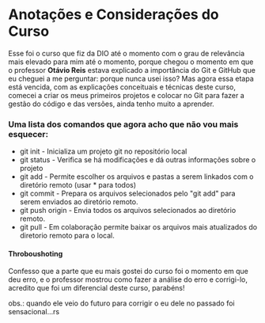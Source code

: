 # Anotações e Considerações do Curso
Esse foi o curso que fiz da DIO até o momento com o grau de relevância mais elevado para mim até o momento,
porque chegou o momento em que o professor <strong>Otávio Reis</strong> estava explicado a importância do
Git e GitHub que eu cheguei a me perguntar: porque nunca usei isso? Mas agora essa etapa está vencida, com
as explicações conceituais e técnicas deste curso, comecei a criar os meus primeiros projetos e colocar
no Git para fazer a gestão do código e das versões, ainda tenho muito a aprender.

### Uma lista dos comandos que agora acho que não vou mais esquecer:
- git init - Inicializa um projeto git no repositório local
- git status - Verifica se há modificações e dá outras informações sobre o projeto
- git add - Permite escolher os arquivos e pastas a serem linkados com o diretório remoto (usar * para todos)
- git commit - Prepara os arquivos selecionados pelo "git add" para serem enviados ao diretório remoto.
- git push origin - Envia todos os arquivos selecionados ao diretório remoto.
- git pull - Em colaboração permite baixar os arquivos mais atualizados do diretorio remoto para o local.

#### Throboushoting
Confesso que a parte que eu mais gostei do curso foi o momento em que deu erro, e o professor mostrou como
fazer a análise do erro e corrigi-lo, acredito que foi um diferencial deste curso, parabéns!

obs.: quando ele veio do futuro para corrigir o eu dele no passado foi sensacional...rs
